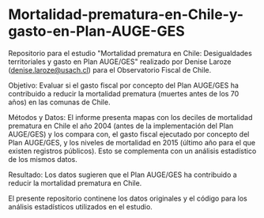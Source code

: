 # Mortalidad-prematura-en-Chile-y-gasto-en-Plan-AUGE-GES

Repositorio para el estudio "Mortalidad prematura en Chile: Desigualdades territoriales y gasto en Plan AUGE/GES" realizado por Denise Laroze (denise.laroze@usach.cl) para el Observatorio Fiscal de Chile. 

Objetivo: Evaluar si el gasto fiscal por concepto del Plan AUGE/GES ha contribuido a reducir la mortalidad prematura (muertes antes de los 70 años) en las comunas de Chile.  
	
Métodos y Datos: El informe presenta mapas con los deciles de mortalidad prematura en Chile el año 2004 (antes de la implementación del Plan AUGE/GES) y los compara con, el gasto fiscal ejecutado por concepto del Plan AUGE/GES, y los niveles de mortalidad en 2015 (último año para el que existen registros públicos). Esto se complementa con un análisis estadístico de los mismos datos.
	
Resultado: Los datos sugieren que el Plan AUGE/GES ha contribuido a reducir la mortalidad prematura en Chile. 

El presente repositorio continene los datos originales y el código para los análisis estadísticos utilizados en el estudio. 
